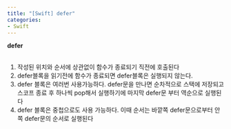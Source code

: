 ```yaml
---
title: "[Swift] defer"
categories:
- Swift
---
```


**defer**<br>
<br>
1. 작성된 위치와 순서에 상관없이 함수가 종료되기 직전에 호출된다
2. defer블록을 읽기전에 함수가 종료되면 defer블록은 실행되지 않는다.
3. defer 블록은 여러번 사용가능하다. defer문을 만나면 순차적으로 스택에 저장되고 스코프 종료 후 하나씩 pop해서 실행하기에 마지막 defer문 부터 역순으로 실행된다
4. defer 블록은 중첩으로도 사용 가능하다. 이때 순서는 바깥쪽 defer문으로부터 안쪽 defer문의 순서로 실행된다
